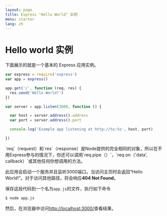 ```yaml
---
layout: page
title: Express "Hello World" 实例
menu: starter
lang: zh
---
```


# Hello world 实例

下面展示的就是一个基本的 Express 应用实例。

~~~js
var express = require('express')
var app = express()

app.get('/', function (req, res) {
  res.send('Hello World!')
})

var server = app.listen(3000, function () {

  var host = server.address().address
  var port = server.address().port

  console.log('Example app listening at http://%s:%s', host, port)

})
~~~

<div class="doc-box doc-notice" markdown="1">
`req`（request）和`res`（response）是Node提供的完全相同的对象，所以在不用Express参与的情况下，你还可以调用`req.pipe（）`，`req.on（'data', callback）`或其他任何你想调用的方法。
</div>

此应用会启动一个服务并且监听3000端口。当访问主页时会返回“Hello World!”。对于访问其他路径，将会响应**404 Not Found**。

保存这段代码到一个名为`app.js`的文件，执行如下命令

~~~ sh
$ node app.js
~~~

然后，在浏览器中访问[http://localhost:3000/](http://localhost:3000/)查看结果。

